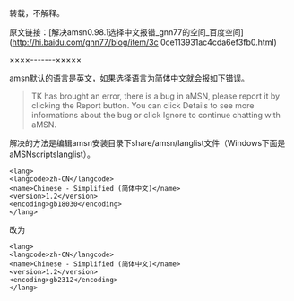 

转载，不解释。

原文链接：[解决amsn0.98.1选择中文报错_gnn77的空间_百度空间](http://hi.baidu.com/gnn77/blog/item/3c
0ce113931ac4cda6ef3fb0.html)

××××-------×××××

amsn默认的语言是英文，如果选择语言为简体中文就会报如下错误。

> TK has brought an error, there is a bug in aMSN, please report it by
clicking the Report button. You can click Details to see more informations
about the bug or click Ignore to continue chatting with aMSN.

解决的方法是编辑amsn安装目录下share/amsn/langlist文件（Windows下面是aMSNscriptslanglist）。

    
    <lang>
    <langcode>zh-CN</langcode>
    <name>Chinese - Simplified (简体中文)</name>
    <version>1.2</version>
    <encoding>gb18030</encoding>
    </lang>

改为

    
    <lang>
    <langcode>zh-CN</langcode>
    <name>Chinese - Simplified (简体中文)</name>
    <version>1.2</version>
    <encoding>gb2312</encoding>
    </lang>


